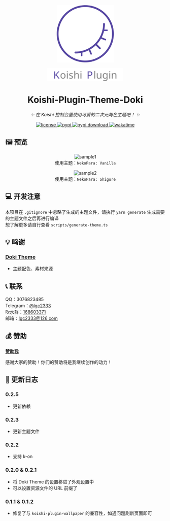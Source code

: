<!-- markdownlint-disable MD026 MD031 MD033 MD036 MD041 -->

<div align="center">

<a href="https://koishi.chat/zh-CN/market/">
  <img src="https://raw.githubusercontent.com/lgc-KoiDev/readme/master/workspace/koishi-plugin.png" width="180" height="180" alt="NoneBotPluginLogo">
</a>

<p>
  <img src="https://raw.githubusercontent.com/lgc-KoiDev/readme/master/workspace/KoishiPlugin.svg" width="240" alt="NoneBotPluginText">
</p>

# Koishi-Plugin-Theme-Doki

_✨ 在 Koishi 控制台里使用可爱的二次元角色主题吧！ ✨_

<a href="./LICENSE">
  <img src="https://img.shields.io/github/license/lgc-KoiDev/koishi-plugin-theme-doki.svg" alt="license">
</a>
<a href="https://www.npmjs.com/package/koishi-plugin-theme-doki">
  <img src="https://img.shields.io/npm/v/koishi-plugin-theme-doki" alt="pypi">
</a>
<a href="https://www.npmjs.com/package/koishi-plugin-theme-doki">
  <img src="https://img.shields.io/npm/dm/koishi-plugin-theme-doki" alt="pypi download">
</a>
<a href="https://wakatime.com/badge/user/b61b0f9a-f40b-4c82-bc51-0a75c67bfccf/project/018e09c0-df9e-47b9-ae51-cf1f0dd97dce">
  <img src="https://wakatime.com/badge/user/b61b0f9a-f40b-4c82-bc51-0a75c67bfccf/project/018e09c0-df9e-47b9-ae51-cf1f0dd97dce.svg" alt="wakatime">
</a>

</div>

## 🖼️ 预览

<center>

![sample1](https://raw.githubusercontent.com/lgc-KoiDev/readme/master/workspace/theme-doki/sample1.png)  
使用主题：`NekoPara: Vanilla`

![sample2](https://raw.githubusercontent.com/lgc-KoiDev/readme/master/workspace/theme-doki/sample2.png)  
使用主题：`NekoPara: Shigure`

</center>

## 💻 开发注意

本项目在 `.gitignore` 中忽略了生成的主题文件，请执行 `yarn generate` 生成需要的主题文件之后再进行编译  
想了解更多请自行查看 `scripts/generate-theme.ts`

## 💡 鸣谢

### [Doki Theme](https://github.com/doki-theme)

- 主题配色、素材来源

## 📞 联系

QQ：3076823485  
Telegram：[@lgc2333](https://t.me/lgc2333)  
吹水群：[168603371](https://qm.qq.com/q/EikuZ5sP4G)  
邮箱：<lgc2333@126.com>

## 💰 赞助

**[赞助我](https://blog.lgc2333.top/donate)**

感谢大家的赞助！你们的赞助将是我继续创作的动力！

## 📝 更新日志

### 0.2.5

- 更新依赖

### 0.2.3

- 更新主题文件

### 0.2.2

- 支持 k-on

### 0.2.0 & 0.2.1

- 将 Doki Theme 的设置移进了外观设置中
- 可以设置资源文件的 URL 前缀了

### 0.1.1 & 0.1.2

- 修复了与 `koishi-plugin-wallpaper` 的兼容性，如遇问题刷新页面即可

